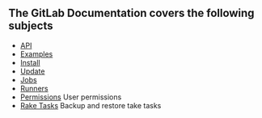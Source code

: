 ## The GitLab Documentation covers the following subjects

+ [API](api/README.md)
+ [Examples](examples/README.md)
+ [Install](install/installation.md)
+ [Update](update/README.md)
+ [Jobs](jobs/README.md)
+ [Runners](runners/README.md)
+ [Permissions](permissions/README.md) User permissions
+ [Rake Tasks](raketasks/README.md) Backup and restore take tasks
